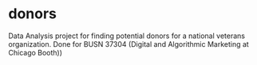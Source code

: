 # donors
Data Analysis project for finding potential donors for a national veterans organization. Done for BUSN 37304 (Digital and Algorithmic Marketing at Chicago Booth)) 
